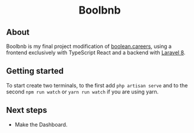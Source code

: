 <p align="center">
    <h1 align="center">
        Boolbnb
    </h1>
</p>

## About
Boolbnb is my final project modification of [boolean.careers](https://boolean.careers/), using a frontend exclusively with TypeScript React and a backend with [Laravel 8](https://laravel.com/).

## Getting started

To start create two terminals, to the first add `php artisan serve` and to the second `npm run watch` or `yarn run watch` if you are using yarn.

## Next steps

-   Make the Dashboard.
